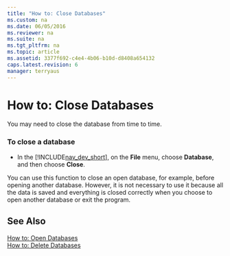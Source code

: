```yaml
---
title: "How to: Close Databases"
ms.custom: na
ms.date: 06/05/2016
ms.reviewer: na
ms.suite: na
ms.tgt_pltfrm: na
ms.topic: article
ms.assetid: 3377f692-c4e4-4b06-b10d-d8408a654132
caps.latest.revision: 6
manager: terryaus
---
```

# How to: Close Databases
You may need to close the database from time to time.  
  
### To close a database  
  
-   In the [!INCLUDE[nav_dev_short](../dynamics-nav/includes/nav_dev_short_md.md)], on the **File** menu, choose **Database**, and then choose **Close**.  
  
 You can use this function to close an open database, for example, before opening another database. However, it is not necessary to use it because all the data is saved and everything is closed correctly when you choose to open another database or exit the program.  
  
## See Also  
 [How to: Open Databases](../Topic/How%20to:%20Open%20Databases.md)   
 [How to: Delete Databases](../Topic/How%20to:%20Delete%20Databases.md)